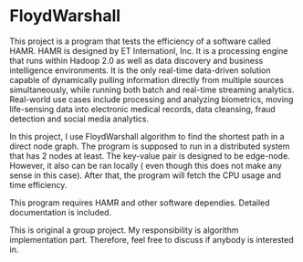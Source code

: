 # FloydWarshall

This project is a program that tests the efficiency of a software called HAMR. HAMR is designed by ET Internationl, Inc. It is a processing engine that runs within Hadoop 2.0 as well as data discovery and business intelligence environments. It is the only real-time data-driven solution capable of dynamically pulling information directly from multiple sources simultaneously, while running both batch and real-time streaming analytics. Real-world use cases include processing and analyzing biometrics, moving life-sensing data into electronic medical records, data cleansing, fraud detection and social media analytics.

In this project, I use FloydWarshall algorithm to find the shortest path in a direct node graph. The program is supposed to run in a distributed system that has 2 nodes at least. The key-value pair is designed to be edge-node. However, it also can be ran locally ( even though this does not make any sense in this case). After that, the program will fetch the CPU usage and time efficiency.

This program requires HAMR and other software dependies. 
Detailed documentation is included. 

This is original a group project. My responsibility is algorithm implementation part. Therefore, feel free to discuss if anybody is interested in.


